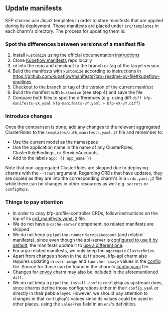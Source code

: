 ## Update manifests

KFP charms use Jinja2 templates in order to store manifests that are applied during its deployment. Those manifests are placed under `src/templates` in each charm's directory. The process for updating them is:

### Spot the differences between versions of a manifest file

1. Install `kustomize` using the official documentation [instructions](https://kubectl.docs.kubernetes.io/installation/kustomize/)
2. Clone [Kubeflow manifests](https://github.com/kubeflow/manifests) repo locally
3. `cd` into the repo and checkout to the branch or tag of the target version.
4. Build the manifests with `kustomize` according to instructions in https://github.com/kubeflow/manifests?tab=readme-ov-file#kubeflow-pipelines.
5. Checkout to the branch or tag of the version of the current manifest
6. Build the manifest with `kustomize` (see step 4) and save the file
7. Compare both files to spot the differences (e.g. using diff `diff kfp-manifests-vX.yaml kfp-manifests-vY.yaml > kfp-vX-vY.diff`)

### Introduce changes

Once the comparison is done, add any changes to the relevant aggregated ClusterRoles to the
  `templates/auth_manifests.yaml.j2` file and remember to:
  * Use the current model as the namespace
  * Use the application name in the name of any ClusterRoles, ClusterRoleBindings, or ServiceAccounts.
  * Add to the labels `app: {{ app_name }}`

Note that non-aggregated ClusterRoles are skipped due to deploying charms with the `--trust` argument. Regarding CRDs that have updates, they are copied as they are into the corresponding charm's in a `crds.yaml.j2` file while there can be changes in other resources as well e.g. `secrets` or `configMaps`.

### Things to pay attention
* In order to copy kfp-profile-controller CRDs, follow instructions on the top of its [crd_manifests.yaml.j2](./charms/kfp-profile-controller/src/templates/crd_manifests.yaml.j2) file.
* We do not have a `cache-server` component, so related manifests are skipped.
* We do not keep a `pipeline-runner` `ServiceAccount` (and related manifests), since even though the api-server is [configured to use it by default](https://github.com/kubeflow/pipelines/blob/dd59f48cdd0f6cd7fac40306277ef5f3dad6e263/backend/src/apiserver/config/config.json#L23), the manifests update it to [use a different one](https://github.com/kubeflow/manifests/blob/8ea40590cc12bdd6a3aa6367741ddb68f52073cb/apps/pipeline/upstream/base/installs/multi-user/api-service/params.env#L2). 
* For argo related manifests, we only keep the `aggregate` `ClusterRole`s.
* Apart from changes shown in the `diff` above, kfp-api charm also requires updating `driver-image` and `launcher-image` values in the [config](./config.yaml) file. Source for those can be found in the charm's [config.yaml](./charms/kfp-api/config.yaml) file.
* Changes for [envoy](https://github.com/canonical/envoy-operator) charm may also be included in the aforementioned `diff`.
* We do not keep a `pipeline-install-config` `configMap` as upstream does, since charms define those configurations either in their `config.yaml` or directly in their pebble layer. However, we should pay attention to changes in that `configMap`'s values since its values could be used in other places, using the `valueFrom` field in an `env`'s definition.
